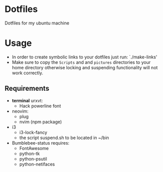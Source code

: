 # Dotfiles

Dotfiles for my ubuntu machine

# Usage

- In order to create symbolic links to your dotfiles just run: `./make-links'
- Make sure to copy the `Scripts` and and `pictures` directories to your home directory otherwise locking and suspending functionality will not work correctly.

## Requirements

- **terminal** urxvt:
  - Hack powerline font
- neovim:
  - plug
  - nvim (npm package)
- i3
  - i3-lock-fancy
  - the script suspend.sh to be located in ~/bin
- Bumblebee-status requires:
  - FontAwesome
  - python-tk
  - python-psutil
  - python-netifaces
